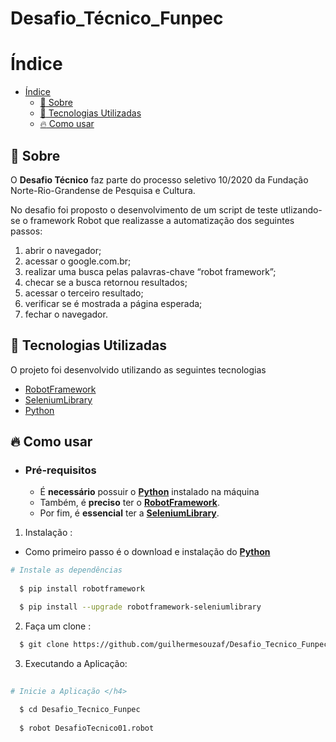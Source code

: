 # Desafio_Técnico_Funpec

# Índice

- [Índice](#índice)
  - [:bookmark: Sobre](#bookmark-sobre)
  - [:rocket: Tecnologias Utilizadas](#rocket-tecnologias-utilizadas)
  - [:fire: Como usar](#fire-como-usar)

<a id="sobre"></a>

## :bookmark: Sobre

O <strong>Desafio Técnico</strong> faz parte do processo seletivo 10/2020 da Fundação Norte-Rio-Grandense de Pesquisa e Cultura.

No desafio foi proposto o desenvolvimento de um script de teste utlizando-se o framework Robot que realizasse a automatização dos seguintes passos:

1. abrir o navegador;
2. acessar o google.com.br;
3. realizar uma busca pelas palavras-chave “robot framework”;
4. checar se a busca retornou resultados;
5. acessar o terceiro resultado;
6. verificar se é mostrada a página esperada;
7. fechar o navegador.

<a id="documentacao"></a>

## :rocket: Tecnologias Utilizadas

O projeto foi desenvolvido utilizando as seguintes tecnologias

- [RobotFramework](https://robotframework.org/)
- [SeleniumLibrary](https://robotframework.org/SeleniumLibrary/SeleniumLibrary.html)
- [Python](https://www.python.org/)


## :fire: Como usar

- ### **Pré-requisitos**

  - É **necessário** possuir o **[Python](https://www.python.org/)** instalado na máquina
  - Também, é **preciso** ter o **[RobotFramework](https://robotframework.org/)**.
  - Por fim, é **essencial** ter a **[SeleniumLibrary](https://robotframework.org/SeleniumLibrary/SeleniumLibrary.html)**.

1. Instalação :

 - Como primeiro passo é o download e instalação do **[Python](https://www.python.org/)**

```sh
# Instale as dependências
 
  $ pip install robotframework

  $ pip install --upgrade robotframework-seleniumlibrary
```

2. Faça um clone :

```sh
  $ git clone https://github.com/guilhermesouzaf/Desafio_Tecnico_Funpec
```

3. Executando a Aplicação:

```sh
  
# Inicie a Aplicação </h4>
  
  $ cd Desafio_Tecnico_Funpec
  
  $ robot DesafioTecnico01.robot

 
```

